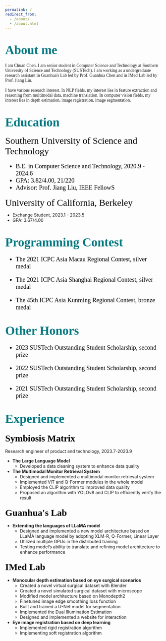 ```yaml
---
permalink: /
redirect_from: 
  - /about/
  - /about.html
---
```



<span style="font-family:'Times New Roman', Times, serif; color:white;"></span>

# <span style="font-size: 40px; font-family:'Times New Roman', Times, serif; color:rgb(0, 120, 128);">About me</span>

<span style="font-family:'Times New Roman', Times, serif;">I am Chuan Chen. I am senior student in Computer Science and Technology at Southern University of Science and Technology (SUSTech). I am working as a undergraduate research assistant in Guanhua's Lab led by Prof. Guanhua Chen and in IMed Lab led by Prof. Jiang Liu.<br><br>I have various research interest. In NLP fields, my interest lies in feature extraction and reasoning from multimodal data, machine translation. In computer vision fields, my interest lies in depth estimation, image registration, image segmentation.
</span>


# <span style="font-size: 40px; font-family:'Times New Roman', Times, serif; color:rgb(0, 120, 128);">Education</span>


<span style="font-size: 30px;font-family:'Times New Roman', Times, serif; color:rgb(0, 0, 0);">Southern University of Science and Technology</span>

<span style="font-size: 20px;font-family:'Times New Roman', Times, serif; color:rgb(0, 0, 0);">

- B.E. in Computer Science and Technology, 2020.9 - 2024.6
- GPA:  3.82/4.00, 21/220
- Advisor: Prof. Jiang Liu, IEEE FellowS
</span>

<span style="font-size: 30px; font-family:'Times New Roman', Times, serif; color:rgb(0, 0, 0);">University of California, Berkeley</span>
<span style="font-size: 20px;font-family:'Times New Roman', Times, serif; color:rgb(0, 0, 0);">

- Exchange Student, 2023.1 - 2023.5
- GPA:  3.67/4.00
</span>

# <span style="font-size: 40px; font-family:'Times New Roman', Times, serif; color:rgb(0, 120, 128);">Programming Contest</span>
<span style="font-size: 20px;font-family:'Times New Roman', Times, serif; color:rgb(0, 0, 0);">

- The 2021 ICPC Asia Macau Regional Contest, silver medal

- The 2021 ICPC Asia Shanghai Regional Contest, silver medal
- The 45th ICPC Asia Kunming Regional Contest, bronze medal
</span>


# <span style="font-size: 40px; font-family:'Times New Roman', Times, serif; color:rgb(0, 120, 128);">Other Honors</span>
<span style="font-size: 20px;font-family:'Times New Roman', Times, serif; color:rgb(0, 0, 0);">

- 2023 SUSTech Outstanding Student Scholarship, second prize

- 2022 SUSTech Outstanding Student Scholarship, second prize
- 2021 SUSTech Outstanding Student Scholarship, second prize
</span>

# <span style="font-size: 40px; font-family:'Times New Roman', Times, serif; color:rgb(0, 120, 128);">Experience</span>
### <span style="font-size: 30px; font-family:'Times New Roman', Times, serif; color:rgb(0, 0, 0);">Symbiosis Matrix</span>
Research engineer of product and technology, 2023.7-2023.9
- **The Large Language Model**
  - Developed a data cleaning system to enhance data quality
- **The Multimodal Monitor Retrieval System**
  - Designed and implemented a multimodal monitor retrieval system
  - Implemented ViT and Q-Former modules in the whole model
  - Employed the CLIP algorithm to improved data quality
  - Proposed an algorithm with YOLOv8 and CLIP to efficiently verify the result


### <span style="font-size: 30px; font-family:'Times New Roman', Times, serif; color:rgb(0, 0, 0);">Guanhua's Lab</span>
- **Extending the languages of LLaMA model**
    - Designed  and implemented a new model architecture based on LLaMA language model by adopting XLM-R, Q-Former, Linear Layer
    - Utilized multiple GPUs in the distributed training
    - Testing model’s ability to translate and refining model architecture to enhance performance

### <span style="font-size: 30px; font-family:'Times New Roman', Times, serif; color:rgb(0, 0, 0);">IMed Lab</span>
- **Monocular depth estimation based on eye surgical scenarios**
  - Created a novel virtual surgical dataset with Blender
  - Created a novel simulated surgical dataset with microscope
  - Modified model architecture based on Monodepth2
  - Finetuned image edge smoothing loss function
  - Built and trained a U-Net model for segmentation
  - Implemented the Dual Illumination Estimation
  - Designed and implemented a website for interaction
- **Eye image registration based on deep learning**
  - Implemented rigid registration algorithm
  - Implementing soft registration algorithm

